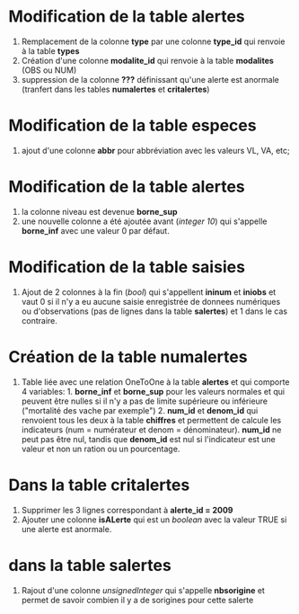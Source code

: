 # Modification de la table __alertes__
  1. Remplacement de la colonne **type** par une colonne **type_id** qui renvoie à la table __types__
  2. Création d'une colonne **modalite_id** qui renvoie à la table __modalites__ (OBS ou NUM)
  3. suppression de la colonne **???** définissant qu'une alerte est anormale (tranfert dans les
    tables __numalertes__ et __critalertes__)

# Modification de la table __especes__
 1. ajout d'une colonne **abbr** pour abbréviation avec les valeurs VL, VA, etc;

# Modification de la table __alertes__
 1. la colonne niveau est devenue **borne_sup**
 2. une nouvelle colonne a été ajoutée avant (*integer 10*) qui s'appelle **borne_inf**
 avec une valeur 0 par défaut.

# Modification de la table __saisies__
 1. Ajout de 2 colonnes à la fin (*bool*) qui s'appellent **ininum** et **iniobs** et vaut 0 si
 il n'y a eu aucune saisie enregistrée de donnees numériques ou d'observations (pas de lignes dans la table __salertes__) et 1 dans le cas contraire.

# Création de la table __numalertes__
  1. Table liée avec une relation OneToOne à la table __alertes__ et qui comporte 4 variables:
    1. **borne_inf** et **borne_sup** pour les valeurs normales et qui peuvent être nulles
    si il n'y a pas de limite supérieure ou inférieure ("mortalité des vache par exemple")
    2. **num_id** et **denom_id** qui renvoient tous les deux à la table __chiffres__ et
    permettent de calcule les indicateurs (num = numérateur et denom = dénominateur). **num_id**
    ne peut pas être nul, tandis que **denom_id** est nul si l'indicateur est une valeur et non
    un ration ou un pourcentage.

# Dans la table __critalertes__
  1. Supprimer les 3 lignes correspondant à __alerte_id = 2009__
  2. Ajouter une colonne **isALerte** qui est un *boolean* avec la valeur TRUE si une alerte est anormale.

# dans la table __salertes__
  1. Rajout d'une colonne *unsignedInteger* qui s'appelle **nbsorigine** et permet de savoir combien il y a de sorigines pour cette salerte
